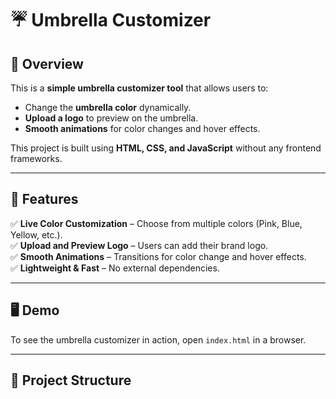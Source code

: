 # ☔ Umbrella Customizer

## 🌟 Overview

This is a **simple umbrella customizer tool** that allows users to:
- Change the **umbrella color** dynamically.
- **Upload a logo** to preview on the umbrella.
- **Smooth animations** for color changes and hover effects.

This project is built using **HTML, CSS, and JavaScript** without any frontend frameworks.

---

## 🎨 Features

✅ **Live Color Customization** – Choose from multiple colors (Pink, Blue, Yellow, etc.).  
✅ **Upload and Preview Logo** – Users can add their brand logo.  
✅ **Smooth Animations** – Transitions for color change and hover effects.  
✅ **Lightweight & Fast** – No external dependencies.  

---

## 🖥️ Demo

To see the umbrella customizer in action, open `index.html` in a browser.

---

## 📂 Project Structure


